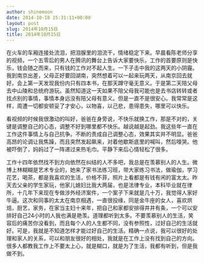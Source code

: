 ```yaml
---
author: shinemoon
date: 2014-10-18 15:31:11+00:00
layout: post
slug: 2014年10月15日
title: 2014年10月15日
---
```


在火车的车厢连接处流泪，把泪腺里的泪流干，情绪稳定下来。早晨看陈老师分享的视频，一个五零后的男人在腾讯的舞台上告诉大家要快乐，工作的首要原则是快乐，钱会随之而来，只有钱的工作对不起人生。一下子击中我的这两天的小阴霾。我到南京出差，父母正好要回湖南，突然想着可以一起来玩两天，从南京回去就好。会上第一天发现我份内只有四本书，在那天蹲守毫无意义。于是第二天陪父母去中山陵和总统府游玩。虽然知道这一天如果不陪父母我可能也是去书店转转或者找点别的事情，事情本身远没有陪父母有意义。但是一直不是很安心。我常常是这样，周遭一切都安顿妥了才安心，以物喜，以己悲，患得患失，哪里可以快乐。  

看视频的时候我很激动的叫好，爸爸在身旁说，不快乐就换工作，那是不对的，关键是调整自己的心态，调整不好到哪里都不快乐。越说越是起劲。我这些年一直在工作这件事情上与自己抗争。不断的责成自己调整心态，效果其实并不明显。爸爸高昂的论调让我焦躁，而且突然发起飙来，对着他歇斯底里的喊叫，然后嚎哭。他被吓倒了，妈妈过了一阵递过来热毛巾。平静下来后心情轻松了很多。





工作十四年依然找不到方向依然在纠结的人不多吧，我总是在羡慕别人的人生。微博上林糊糊是艺术专业的，她来了家书法练习班，带大家练习书法，做瑜伽，学习花艺，喝茶，都是我喜欢的生活，价格不菲，照片上看都是有钱有闲的富太太。昨天去父亲的学生家玩，他家儿媳妇比我大两届，也是法律专业，本科毕业就在律所，十几年下来现在专做涉外经济案件，一个案子下来就是几十万，我觉得人家好牛逼。这次和同事的太太在南京相遇，一直很投缘，同是金牛座的女人，喜欢烘焙，厨艺，家务，在家当主妇十来年，把自己和家都安排得井井有条，一个可以安排好自己24小时的人我也满是艳羡。道理都听到太多。不要羡慕别人的生活，笑容后的痛苦你没看到，而且每个人的人生都不同，没有参照性，过好自己的生活就好。可是，我就是不知道怎样才能过好自己的生活。精确一点说，我可以很好的处理和家人的关系，可以和朋友很好的相处，我就是在工作上没有找到自己的方向。很多人都教我工作上不要太上心，就是糊口，就是为了生活，我都有听到，但是我做不到。
